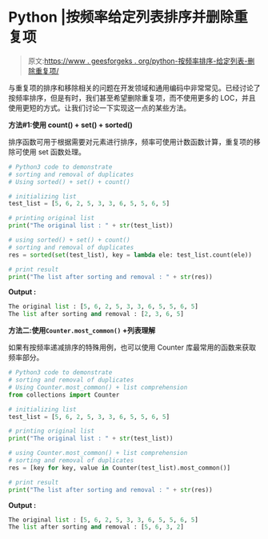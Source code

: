 # Python |按频率给定列表排序并删除重复项

> 原文:[https://www . geesforgeks . org/python-按频率排序-给定列表-删除重复项/](https://www.geeksforgeeks.org/python-sort-given-list-by-frequency-and-remove-duplicates/)

与重复项的排序和移除相关的问题在开发领域和通用编码中非常常见。已经讨论了按频率排序，但是有时，我们甚至希望删除重复项，而不使用更多的 LOC，并且使用更短的方式。让我们讨论一下实现这一点的某些方法。

**方法#1:使用 count() + set() + sorted()**

排序函数可用于根据需要对元素进行排序，频率可使用计数函数计算，重复项的移除可使用 set 函数处理。

```py
# Python3 code to demonstrate
# sorting and removal of duplicates
# Using sorted() + set() + count()

# initializing list
test_list = [5, 6, 2, 5, 3, 3, 6, 5, 5, 6, 5]

# printing original list
print("The original list : " + str(test_list))

# using sorted() + set() + count()
# sorting and removal of duplicates
res = sorted(set(test_list), key = lambda ele: test_list.count(ele))

# print result
print("The list after sorting and removal : " + str(res))
```

**Output :**

```py
The original list : [5, 6, 2, 5, 3, 3, 6, 5, 5, 6, 5]
The list after sorting and removal : [2, 3, 6, 5]

```

**方法二:使用`Counter.most_common()` +列表理解**

如果有按频率递减排序的特殊用例，也可以使用 Counter 库最常用的函数来获取频率部分。

```py
# Python3 code to demonstrate
# sorting and removal of duplicates
# Using Counter.most_common() + list comprehension
from collections import Counter

# initializing list
test_list = [5, 6, 2, 5, 3, 3, 6, 5, 5, 6, 5]

# printing original list
print("The original list : " + str(test_list))

# using Counter.most_common() + list comprehension
# sorting and removal of duplicates
res = [key for key, value in Counter(test_list).most_common()]

# print result
print("The list after sorting and removal : " + str(res))
```

**Output :**

```py
The original list : [5, 6, 2, 5, 3, 3, 6, 5, 5, 6, 5]
The list after sorting and removal : [5, 6, 3, 2]

```